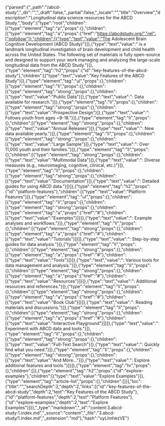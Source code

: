 {"parsed":{"_path":"/abcd-study","_dir":"","_draft":false,"_partial":false,"_locale":"","title":"Overview","description":"Longitudinal data science resources for the ABCD Study.","body":{"type":"root","children":[{"type":"element","tag":"p","props":{},"children":[{"type":"element","tag":"a","props":{"href":"https://abcdstudy.org/","rel":["nofollow"]},"children":[{"type":"text","value":"The Adolescent Brain Cognitive Development (ABCD Study)"}]},{"type":"text","value":" is a landmark longitudinal investigation of brain development and child health across the United States. The following set of materials is fully open-source and designed to support your work managing and analyzing the large-scale longitudinal data from the ABCD Study."}]},{"type":"element","tag":"h2","props":{"id":"key-features-of-the-abcd-study"},"children":[{"type":"text","value":"Key Features of the ABCD Study"}]},{"type":"element","tag":"ul","props":{},"children":[{"type":"element","tag":"li","props":{},"children":[{"type":"element","tag":"strong","props":{},"children":[{"type":"text","value":"Public Data"}]},{"type":"text","value":": Data available for research."}]},{"type":"element","tag":"li","props":{},"children":[{"type":"element","tag":"strong","props":{},"children":[{"type":"text","value":"Prospective Design"}]},{"type":"text","value":": Follows youth from ages ~9-18."}]},{"type":"element","tag":"li","props":{},"children":[{"type":"element","tag":"strong","props":{},"children":[{"type":"text","value":"Annual Releases"}]},{"type":"text","value":": New data available yearly."}]},{"type":"element","tag":"li","props":{},"children":[{"type":"element","tag":"strong","props":{},"children":[{"type":"text","value":"Large Sample"}]},{"type":"text","value":": Over 11,000 youth and their families."}]},{"type":"element","tag":"li","props":{},"children":[{"type":"element","tag":"strong","props":{},"children":[{"type":"text","value":"Multimodal Data"}]},{"type":"text","value":": Diverse measures (e.g., neuroimaging, cognitive, clinical, etc.)"}]},{"type":"element","tag":"li","props":{},"children":[{"type":"element","tag":"strong","props":{},"children":[{"type":"text","value":"Documentation"}]},{"type":"text","value":": Detailed guides for using ABCD data."}]}]},{"type":"element","tag":"h2","props":{"id":"platform-features"},"children":[{"type":"text","value":"Platform Features"}]},{"type":"element","tag":"ul","props":{},"children":[{"type":"element","tag":"li","props":{},"children":[{"type":"element","tag":"strong","props":{},"children":[{"type":"element","tag":"a","props":{"href":"#"},"children":[{"type":"text","value":"Examples"}]}]},{"type":"text","value":": Example analyses and workflows."}]},{"type":"element","tag":"li","props":{},"children":[{"type":"element","tag":"strong","props":{},"children":[{"type":"element","tag":"a","props":{"href":"#"},"children":[{"type":"text","value":"Tutorials"}]}]},{"type":"text","value":": Step-by-step guides for data analysis."}]},{"type":"element","tag":"li","props":{},"children":[{"type":"element","tag":"strong","props":{},"children":[{"type":"element","tag":"a","props":{"href":"#"},"children":[{"type":"text","value":"Tools"}]}]},{"type":"text","value":": Various tools for data management and analysis."}]},{"type":"element","tag":"li","props":{},"children":[{"type":"element","tag":"strong","props":{},"children":[{"type":"element","tag":"a","props":{"href":"#"},"children":[{"type":"text","value":"Resources"}]}]},{"type":"text","value":": Additional resources and references."}]},{"type":"element","tag":"li","props":{},"children":[{"type":"element","tag":"strong","props":{},"children":[{"type":"element","tag":"a","props":{"href":"#"},"children":[{"type":"text","value":"Book Club"}]}]},{"type":"text","value":": Reading materials and discussions."}]},{"type":"element","tag":"li","props":{},"children":[{"type":"element","tag":"strong","props":{},"children":[{"type":"element","tag":"a","props":{"href":"#"},"children":[{"type":"text","value":"Interactive Playground"}]}]},{"type":"text","value":": Experiment with ABCD data and tools."}]},{"type":"element","tag":"li","props":{},"children":[{"type":"element","tag":"strong","props":{},"children":[{"type":"text","value":"Full-Text Search"}]},{"type":"text","value":": Quickly find what you need."}]},{"type":"element","tag":"li","props":{},"children":[{"type":"element","tag":"strong","props":{},"children":[{"type":"text","value":"And More..."}]},{"type":"text","value":": Explore additional features and tools."}]}]},{"type":"element","tag":"hr","props":{},"children":[]},{"type":"element","tag":"h2","props":{"id":"explore-examples"},"children":[{"type":"text","value":"Explore Examples"}]},{"type":"element","tag":"article-list","props":{},"children":[]}],"toc":{"title":"","searchDepth":2,"depth":2,"links":[{"id":"key-features-of-the-abcd-study","depth":2,"text":"Key Features of the ABCD Study"},{"id":"platform-features","depth":2,"text":"Platform Features"},{"id":"explore-examples","depth":2,"text":"Explore Examples"}]}},"_type":"markdown","_id":"content:3.abcd-study:1.index.md","_source":"content","_file":"3.abcd-study/1.index.md","_extension":"md"},"hash":"uyLImhezVE"}